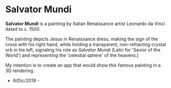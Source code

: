 # Salvator Mundi

**Salvator Mundi** is a painting by Italian Renaissance artist Leonardo da Vinci dated to c. 1500.

The painting depicts Jesus in Renaissance dress, making the sign of the cross with his right hand, while holding a transparent, non-refracting crystal orb in his left, signaling his role as *Salvator Mundi* (Latin for 'Savior of the World') and representing the 'celestial sphere' of the heavens.[

My intention is to create an app that would show this famous painting in a 3D rendering.

- 9/Dic/2019 -

